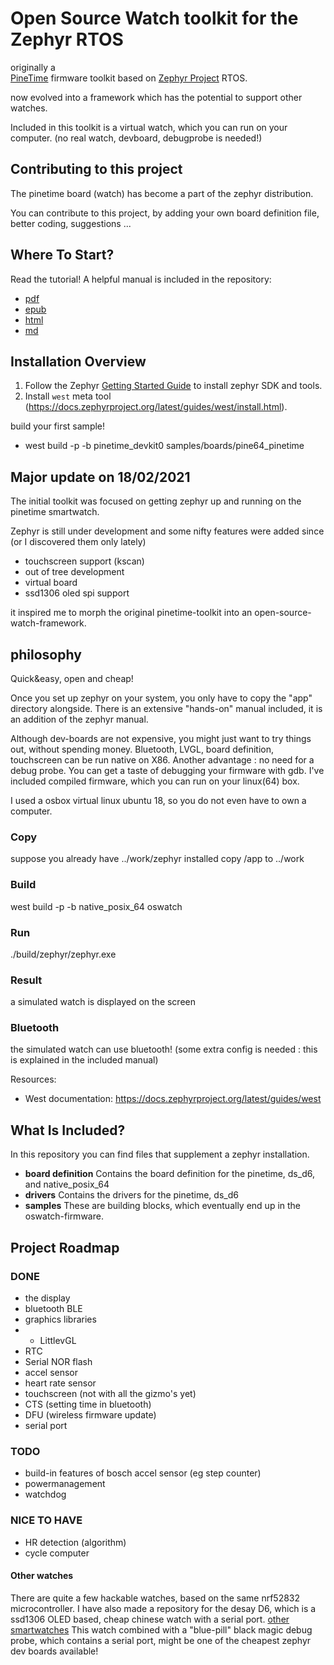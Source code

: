# Open Source Watch toolkit for the  Zephyr RTOS

originally a  
[PineTime](https://www.pine64.org/pinetime/) firmware toolkit based on [Zephyr Project](https://www.zephyrproject.org/) RTOS.

now evolved into a framework which has the potential to support other watches.

Included in this toolkit is a virtual watch, which you can run on your computer. (no real watch, devboard, debugprobe is needed!)


## Contributing to this project

The pinetime board (watch) has become a part of the zephyr distribution.

You can contribute to this project, by adding your own board definition file, better coding, suggestions ...


## Where To Start?
Read the tutorial! A helpful manual is included in the repository:
 - [pdf](oswatch.pdf)
 - [epub](opensourcewatch.epub)
 - [html](https://najnesnaj.github.io/pinetime-zephyr/html)
 - [md](https://najnesnaj.github.io/pinetime-zephyr/)

## Installation Overview
1. Follow the Zephyr [Getting Started Guide](https://docs.zephyrproject.org/latest/getting_started/index.html) to install zephyr SDK and tools.
2. Install `west` meta tool (https://docs.zephyrproject.org/latest/guides/west/install.html).


build your first sample!

 - west build -p -b pinetime_devkit0 samples/boards/pine64_pinetime


## Major update on 18/02/2021

The initial toolkit was focused on getting zephyr up and running on the pinetime smartwatch.

Zephyr is still under development and some nifty features were added since (or I discovered them only lately)

 - touchscreen support (kscan)
 - out of tree development
 - virtual board
 - ssd1306 oled spi support

it inspired me to morph the original pinetime-toolkit into an open-source-watch-framework.

## philosophy

Quick&easy, open and cheap!

Once you set up zephyr on your system, you only have to copy the "app" directory alongside.
There is an extensive "hands-on" manual included, it is an addition of the zephyr manual.

Although dev-boards are not expensive, you might just want to try things out, without spending money.
Bluetooth, LVGL, board definition, touchscreen can be run native on X86.
Another advantage : no need for a debug probe.
You can get a taste of debugging your firmware with gdb.
I've included compiled firmware, which you can run on your linux(64)  box.

I used a osbox virtual linux ubuntu 18, so you do not even have to own a computer.
### Copy
suppose you already have ../work/zephyr installed
copy /app to ../work
### Build 
west build -p -b native_posix_64 oswatch
### Run 
./build/zephyr/zephyr.exe
### Result 
a simulated watch is displayed on the screen
### Bluetooth
the simulated watch can use bluetooth! (some extra config is needed : this is explained in the included manual) 


Resources:
- West documentation: https://docs.zephyrproject.org/latest/guides/west


## What Is Included?
In this repository you can find files that supplement a zephyr installation.

* **board definition** Contains the board definition for the pinetime, ds_d6, and native_posix_64
* **drivers** Contains the drivers for the pinetime, ds_d6
* **samples** These are building blocks, which eventually end up in the oswatch-firmware. 

## Project Roadmap
### DONE
- the display
- bluetooth BLE
- graphics libraries
- - LittlevGL
- RTC
- Serial NOR flash
- accel sensor
- heart rate sensor
- touchscreen (not with all the gizmo's yet)
- CTS (setting time in bluetooth)
- DFU (wireless firmware update)
- serial port

### TODO
- build-in features of bosch accel sensor (eg step counter)
- powermanagement
- watchdog

### NICE TO HAVE 
- HR detection (algorithm)
- cycle computer

#### Other watches 

There are quite a few hackable watches, based on the same nrf52832 microcontroller.
I have also made a repository for the desay D6, which is a ssd1306 OLED based, cheap chinese watch with a serial port.
[other smartwatches](https://github.com/najnesnaj/dsd6-zephyr)
This watch combined with a "blue-pill" black magic debug probe, which contains a serial port, might be one of the cheapest zephyr dev boards available!


